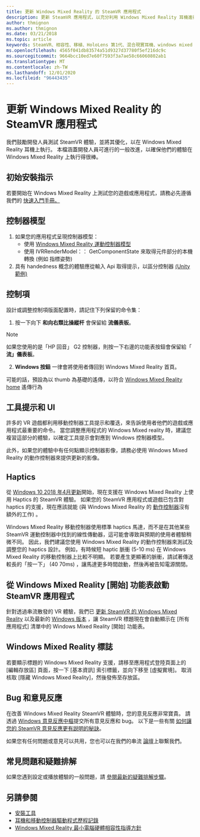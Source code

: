 ```yaml
---
title: 更新 Windows Mixed Reality 的 SteamVR 應用程式
description: 更新 SteamVR 應用程式，以充分利用 Windows Mixed Reality 耳機進行相容性的最佳做法。
author: thmignon
ms.author: thmignon
ms.date: 03/21/2018
ms.topic: article
keywords: SteamVR、相容性、移植、HoloLens 第1代、混合現實耳機、windows mixed reality 耳機、遷移、Windows 10、串流、移動控制器、haptics
ms.openlocfilehash: 4565f041db83574a51d9327d37780f5ef216dc9c
ms.sourcegitcommit: 9664bcc10ed7e60f7593f3a7ae58c66060802ab1
ms.translationtype: MT
ms.contentlocale: zh-TW
ms.lasthandoff: 12/01/2020
ms.locfileid: "96443435"
---
```

# <a name="updating-steamvr-apps-for-windows-mixed-reality"></a>更新 Windows Mixed Reality 的 SteamVR 應用程式
我們鼓勵開發人員測試 SteamVR 體驗，並將其優化，以在 Windows Mixed Reality 耳機上執行。 本檔涵蓋開發人員可進行的一般改進，以確保他們的體驗在 Windows Mixed Reality 上執行得很棒。

## <a name="initial-setup-instructions"></a>初始安裝指示

若要開始在 Windows Mixed Reality 上測試您的遊戲或應用程式，請務必先遵循我們的 [快速入門手冊。](https://aka.ms/WindowsMixedRealitySteamVR)

## <a name="controller-models"></a>控制器模型
1. 如果您的應用程式呈現控制器模型：
    * 使用 [Windows Mixed Reality 運動控制器模型](../../design/motion-controllers.md#rendering-the-motion-controller-model)
    * 使用 IVRRenderModel：： GetComponentState 來取得元件部分的本機轉換 (例如 指標姿勢) 
2. 具有 handedness 概念的體驗應從輸入 Api 取得提示，以區分控制器 [ (Unity 範例) ](../unity/gestures-and-motion-controllers-in-unity.md#unity-buttonaxis-mapping-table)

## <a name="controls"></a>控制項

設計或調整控制項版面配置時，請記住下列保留的命令集：
1. 按一下向下 **和向右類比操縱杆** 會保留給 **流儀表板**。

> [!NOTE]
> 如果您使用的是「HP 回音」 G2 控制器，則按一下右邊的功能表按鈕會保留給「 **流」儀表板**。

2. **Windows 按鈕** 一律會將使用者傳回到 Windows Mixed Reality 首頁。

可能的話，預設為以 thumb 為基礎的遙傳，以符合 [Windows Mixed Reality home](../../discover/navigating-the-windows-mixed-reality-home.md#getting-around-your-home) 遙傳行為

## <a name="tooltips-and-ui"></a>工具提示和 UI

許多的 VR 遊戲都利用移動控制器工具提示和覆迭，來告訴使用者他們的遊戲或應用程式最重要的命令。 當您調整應用程式的 Windows Mixed reality 時，建議您複習這部分的體驗，以確定工具提示會對應到 Windows 控制器模型。

此外，如果您的體驗中有任何點顯示控制器影像，請務必使用 Windows Mixed Reality 的動作控制器來提供更新的影像。

## <a name="haptics"></a>Haptics

從 [Windows 10 2018 年4月更新](https://docs.microsoft.com/windows/mixed-reality/enthusiast-guide/release-notes-april-2018)開始，現在支援在 Windows Mixed Reality 上使用 Haptics 的 SteamVR 體驗。 如果您的 SteamVR 應用程式或遊戲已包含對 haptics 的支援，現在應該就能 (與 Windows Mixed Reality 的 [動作控制器](../../design/motion-controllers.md)沒有額外的工作) 。

Windows Mixed Reality 移動控制器使用標準 haptics 馬達，而不是在其他某些 SteamVR 運動控制器中找到的線性傳動器，這可能會導致與預期的使用者體驗稍微不同。 因此，我們建議您使用 Windows Mixed Reality 的動作控制器來測試及調整您的 haptics 設計。 例如，有時候短 haptic 脈衝 (5-10 ms) 在 Windows Mixed Reality 的移動控制器上比較不明顯。 若要產生更顯著的脈衝，請試著傳送較長的「按一下」 (40 70ms) ，讓馬達更多時間啟動，然後再被告知電源關閉。

## <a name="launching-steamvr-apps-from-windows-mixed-reality-start-menu"></a>從 Windows Mixed Reality [開始] 功能表啟動 SteamVR 應用程式

針對透過串流散發的 VR 體驗，我們已 [更新 SteamVR 的 Windows Mixed Reality](https://steamcommunity.com/games/719950/announcements/detail/1687045485866139800) 以及最新的 [Windows 版本](https://insider.windows.com) ，讓 SteamVR 標題現在會自動顯示在 [所有應用程式] 清單中的 Windows Mixed Reality [開始] 功能表。

## <a name="windows-mixed-reality-logo"></a>Windows Mixed Reality 標誌

若要顯示標題的 Windows Mixed Reality 支援，請移至應用程式登陸頁面上的 [編輯存放區] 頁面，按一下 [基本資訊] 索引標籤，並向下移至 [虛擬實境]。 取消核取 [隱藏 Windows Mixed Reality]，然後發佈至存放區。

## <a name="bugs-and-feedback"></a>Bug 和意見反應

在改善 Windows Mixed Reality SteamVR 體驗時，您的意見反應非常寶貴。 請透過 [Windows 意見反應中樞](https://docs.microsoft.com/windows/mixed-reality/enthusiast-guide/filing-feedback)提交所有意見反應和 bug。 以下是一些有關 [如何讓您的 SteamVR 意見反應更有説明的秘訣](https://docs.microsoft.com/windows/mixed-reality/enthusiast-guide/using-steamvr-with-windows-mixed-reality#sharing-feedback-on-steamvr)。

如果您有任何問題或意見可以共用，您也可以在我們的串流 [論壇](https://steamcommunity.com/app/719950/discussions/)上聯繫我們。

## <a name="faqs-and-troubleshooting"></a>常見問題和疑難排解

如果您遇到設定或播放體驗的一般問題，請 [參閱最新的疑難排解步驟](https://docs.microsoft.com/windows/mixed-reality/enthusiast-guide/troubleshooting-windows-mixed-reality#steamvr)。

## <a name="see-also"></a>另請參閱
* [安裝工具](../install-the-tools.md)
* [耳機和移動控制器驅動程式歷程記錄](https://docs.microsoft.com/windows/mixed-reality/enthusiast-guide/mixed-reality-software)
* [Windows Mixed Reality 最小電腦硬體相容性指導方針](https://docs.microsoft.com/windows/mixed-reality/enthusiast-guide/windows-mixed-reality-minimum-pc-hardware-compatibility-guidelines)
